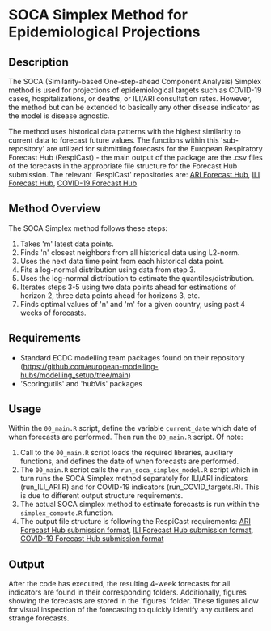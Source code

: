 # SOCA Simplex Method for Epidemiological Projections

## Description
The SOCA (Similarity-based One-step-ahead Component Analysis) Simplex method is used for projections of epidemiological targets such as COVID-19 cases, hospitalizations, or deaths, or ILI/ARI consultation rates.  However, the method but can be extended to basically any other disease indicator as the model is disease agnostic.

The method uses historical data patterns with the highest similarity to current data to forecast future values.
The functions within this 'sub-repository' are utilized for submitting forecasts for the European Respiratory Forecast Hub (RespiCast) - the main output of the package are the .csv files of the forecasts in the appropriate file structure for the Forecast Hub submission. 
The relevant 'RespiCast' repositories are: [ARI Forecast Hub](https://github.com/european-modelling-hubs/ari-forecast-hub), [ILI Forecast Hub](https://github.com/european-modelling-hubs/flu-forecast-hub), [COVID-19 Forecast Hub](https://github.com/european-modelling-hubs/covid19-forecast-hub-europe)

## Method Overview
The SOCA Simplex method follows these steps:
1. Takes 'm' latest data points.
2. Finds 'n' closest neighbors from all historical data using L2-norm.
3. Uses the next data time point from each historical data point.
4. Fits a log-normal distribution using data from step 3.
5. Uses the log-normal distribution to estimate the quantiles/distribution.
6. Iterates steps 3-5 using two data points ahead for estimations of horizon 2, three data points ahead for horizons 3, etc.
7. Finds optimal values of 'n' and 'm' for a given country, using past 4 weeks of forecasts.

## Requirements
- Standard ECDC modelling team packages found on their repository (https://github.com/european-modelling-hubs/modelling_setup/tree/main)
- 'Scoringutils' and 'hubVis' packages

## Usage
Within the `00_main.R` script, define the variable `current_date` which date of when forecasts are performed. Then run the `00_main.R` script. Of note:
1. Call to the `00_main.R` script loads the required libraries, auxiliary functions, and defines the date of when forecasts are performed.
2. The `00_main.R` script calls the `run_soca_simplex_model.R` script which in turn runs the SOCA Simplex method separately for ILI/ARI indicators (run_ILI_ARI.R) and for COVID-19 indicators (run_COVID_targets.R). This is due to different output structure requirements.
3. The actual SOCA simplex method to estimate forecasts is run within the `simplex_compute.R` function.
4. The output file structure is following the RespiCast requirements: [ARI Forecast Hub submission format](https://github.com/european-modelling-hubs/ari-forecast-hub/wiki/Submission-format), [ILI Forecast Hub submission format](https://github.com/european-modelling-hubs/flu-forecast-hub/wiki/Submission-format), [COVID-19 Forecast Hub submission format](https://github.com/european-modelling-hubs/covid19-forecast-hub-europe/wiki/Submission-format)

## Output
After the code has executed, the resulting 4-week forecasts for all indicators are found in their corresponding folders. Additionally, figures showing the forecasts are stored in the 'figures' folder. These figures allow for visual inspection of the forecasting to quickly identify any outliers and strange forecasts.

